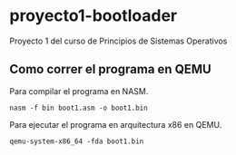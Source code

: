 # proyecto1-bootloader
Proyecto 1 del curso de Principios de Sistemas Operativos

## Como correr el programa en QEMU
Para compilar el programa en NASM.
```
nasm -f bin boot1.asm -o boot1.bin
```

Para ejecutar el programa en arquitectura x86 en QEMU.
```
qemu-system-x86_64 -fda boot1.bin
```
